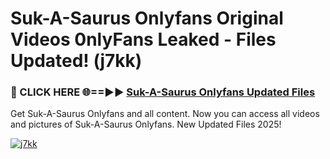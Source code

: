 # Suk-A-Saurus Onlyfans Original Videos 0nlyFans Leaked - Files Updated! (j7kk)

<h3>🔴 CLICK HERE 🌐==►► <a href="https://tinyurl.com/ehrbuxhb" rel="nofollow">Suk-A-Saurus Onlyfans Updated Files</a></h3>

Get Suk-A-Saurus Onlyfans and all content. Now you can access all videos and pictures of Suk-A-Saurus Onlyfans. New Updated Files 2025!

[![j7kk](https://i.imgur.com/lVYEuWS.gif)](https://tinyurl.com/ehrbuxhb)
